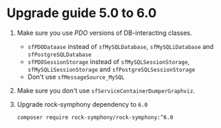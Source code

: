 Upgrade guide 5.0 to 6.0
========================

1. Make sure you use *PDO* versions of DB-interacting classes.
   - `sfPDODataase` instead of `sfMySQLDatabase`, `sfMySQLiDatabase` and `sfPostgreSQLDatabase`
   - `sfPDOSessionStorage` instead of `sfMySQLSessionStorage`, `sfMySQLiSessionStorage` and `sfPostgreSQLSessionStorage`
   - Don't use `sfMessageSource_MySQL` 

2. Make sure you don't use `sfServiceContainerDumperGraphviz`.

3. Upgrade rock-symphony dependency to `6.0`

   ```bash
   composer require rock-symphony/rock-symphony:^6.0
   ```
